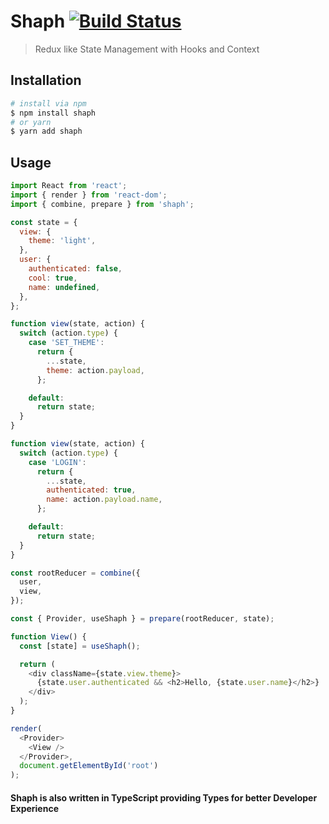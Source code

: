 # Shaph [![Build Status](https://travis-ci.org/Kocisov/shaph.svg?branch=master)](https://travis-ci.org/Kocisov/shaph)

> Redux like State Management with Hooks and Context

## Installation

```bash
# install via npm
$ npm install shaph
# or yarn
$ yarn add shaph
```

## Usage

```js
import React from 'react';
import { render } from 'react-dom';
import { combine, prepare } from 'shaph';

const state = {
  view: {
    theme: 'light',
  },
  user: {
    authenticated: false,
    cool: true,
    name: undefined,
  },
};

function view(state, action) {
  switch (action.type) {
    case 'SET_THEME':
      return {
        ...state,
        theme: action.payload,
      };

    default:
      return state;
  }
}

function view(state, action) {
  switch (action.type) {
    case 'LOGIN':
      return {
        ...state,
        authenticated: true,
        name: action.payload.name,
      };

    default:
      return state;
  }
}

const rootReducer = combine({
  user,
  view,
});

const { Provider, useShaph } = prepare(rootReducer, state);

function View() {
  const [state] = useShaph();

  return (
    <div className={state.view.theme}>
      {state.user.authenticated && <h2>Hello, {state.user.name}</h2>}
    </div>
  );
}

render(
  <Provider>
    <View />
  </Provider>,
  document.getElementById('root')
);
```

#### Shaph is also written in TypeScript providing Types for better Developer Experience
